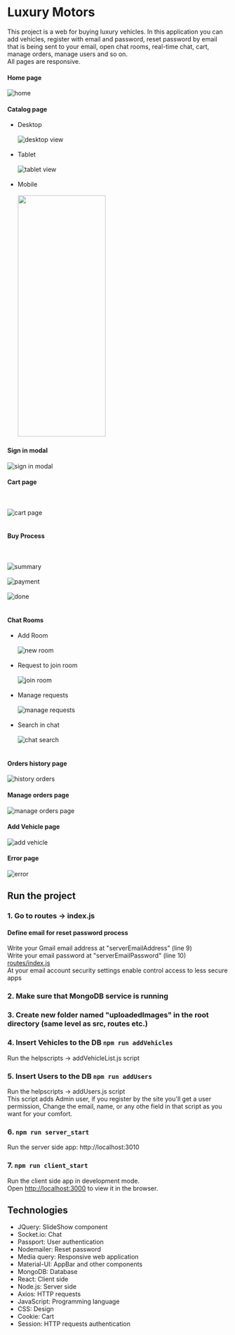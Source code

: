 # Luxury Motors
This project is a web for buying luxury vehicles. In this application you can add vehicles, register with email and password, reset password by email that is being sent to your email, open chat rooms, real-time chat, cart, manage orders, manage users and so on. <br />
All pages are responsive. <br />
#### Home page
![home](https://github.com/tehilaamram/Luxury-Motors-MERN/blob/master/screenshots/home%20page.png)
<br />
#### Catalog page <br />
* Desktop <br /> <br />
![desktop view](https://github.com/tehilaamram/Luxury-Motors-MERN/blob/master/screenshots/catalog%20page%20-%20desktop.png)
<br /> <br />
* Tablet <br /> <br />
![tablet view](https://github.com/tehilaamram/Luxury-Motors-MERN/blob/master/screenshots/catalog%20page%20-%20tablet.png)
<br /> <br />
* Mobile <br /> <br />
<img src="https://github.com/tehilaamram/Luxury-Motors-MERN/blob/master/screenshots/catalog%20page%20-%20mobile.png" data-canonical-src="https://github.com/tehilaamram/Luxury-Motors-MERN/blob/master/screenshots/catalog%20page%20-%20mobile.png" width="200" height="550" /> <br/>

#### Sign in modal <br />
![sign in modal](https://github.com/tehilaamram/Luxury-Motors-MERN/blob/master/screenshots/sign%20in%20modal.png)
<br />
#### Cart page
<br /> <br />
![cart page](https://github.com/tehilaamram/Luxury-Motors-MERN/blob/master/screenshots/cart%20page.png)
<br /> <br />
#### Buy Process
<br /> <br />
![summary](https://github.com/tehilaamram/Luxury-Motors-MERN/blob/master/screenshots/buy%20process%20-%20summary.png)
<br/> <br/>
![payment](https://github.com/tehilaamram/Luxury-Motors-MERN/blob/master/screenshots/buy%20process%20-%20payment.png)
<br/><br/>
![done](https://github.com/tehilaamram/Luxury-Motors-MERN/blob/master/screenshots/buy%20process%20-%20done.png)
<br /> <br />
#### Chat Rooms
* Add Room
<br /> <br />
![new room](https://github.com/tehilaamram/Luxury-Motors-MERN/blob/master/screenshots/new%20chat%20room.png)
<br/><br/>
* Request to join room
<br/><br/>
![join room](https://github.com/tehilaamram/Luxury-Motors-MERN/blob/master/screenshots/join%20room%20user%20view.png)
<br/><br/>
* Manage requests
<br/><br/>
![manage requests](https://github.com/tehilaamram/Luxury-Motors-MERN/blob/master/screenshots/request%20join%20room%20management.png)
<br/><br/>
* Search in chat
<br/><br/>
![chat search](https://github.com/tehilaamram/Luxury-Motors-MERN/blob/master/screenshots/chat%20search.png)
<br/><br/>
#### Orders history page <br />
![history orders](https://github.com/tehilaamram/Luxury-Motors-MERN/blob/master/screenshots/orders%20history%20page.png)
<br/>
#### Manage orders page <br/>
![manage orders page](https://github.com/tehilaamram/Luxury-Motors-MERN/blob/master/screenshots/manage%20orders%20page.png)
<br/>
#### Add Vehicle page
![add vehicle](https://github.com/tehilaamram/Luxury-Motors-MERN/blob/master/screenshots/add%20vehicle%20page.png)
<br/>
#### Error page
![error](https://github.com/tehilaamram/Luxury-Motors-MERN/blob/master/screenshots/error%20page.png)
<br/>
## Run the project
### 1. Go to routes -> index.js <br />
#### Define email for reset password process
Write your Gmail email address at "serverEmailAddress" (line 9) <br />
Write your email password at "serverEmailPassword" (line 10) <br />
[routes/index.js](https://github.com/tehilaamram/Luxury-Motors-MERN/blob/master/routes/index.js) <br/>
At your email account security settings enable control access to less secure apps
### 2. Make sure that MongoDB service is running
### 3. Create new folder named "uploadedImages" in the root directory (same level as src, routes etc.)
### 4. Insert Vehicles to the DB `npm run addVehicles`
Run the helpscripts -> addVehicleList.js script
### 5. Insert Users to the DB `npm run addUsers`
Run the helpscripts -> addUsers.js script <br />
This script adds Admin user, if you register by the site you'll get a user permission, Change the email, name, or any othe field in that script as you want for your comfort. 
### 6. `npm run server_start`

Run the server side app: http://localhost:3010

### 7. `npm run client_start`

Run the client side app in development mode.<br />
Open [http://localhost:3000](http://localhost:3000) to view it in the browser. <br/>

## Technologies
* JQuery: SlideShow component
* Socket.io: Chat
* Passport: User authentication
* Nodemailer: Reset password
* Media query: Responsive web application
* Material-UI: AppBar and other components
* MongoDB: Database
* React: Client side
* Node.js: Server side
* Axios: HTTP requests
* JavaScript: Programming language
* CSS: Design
* Cookie: Cart
* Session: HTTP requests authentication
